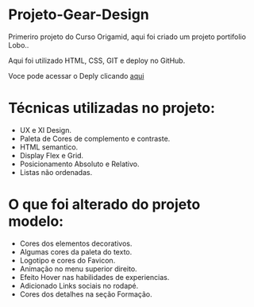 # Projeto-Gear-Design

Primeriro projeto do Curso Origamid, aqui foi criado um projeto portifolio Lobo..

Aqui foi utilizado HTML, CSS, GIT e deploy no GitHub.

Voce pode acessar o Deply clicando <a href="https://isaaccelso.github.io/Projeto-Gear-Design/">aqui</a> 

# Técnicas utilizadas no projeto:
- UX e XI Design.
- Paleta de Cores de complemento e contraste.
- HTML semantico.
- Display Flex e Grid.
- Posicionamento Absoluto e Relativo.
- Listas não ordenadas.


# O que foi alterado do projeto modelo:

- Cores dos elementos decorativos.
- Algumas cores da paleta do texto.
- Logotipo e cores do Favicon.
- Animação no menu superior direito.
- Efeito Hover nas habilidades de experiencias.
- Adicionado Links sociais no rodapé.
- Cores dos detalhes na seção Formação.
